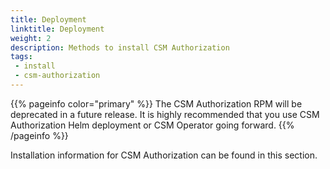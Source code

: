 ```yaml
---
title: Deployment
linktitle: Deployment
weight: 2
description: Methods to install CSM Authorization
tags: 
 - install
 - csm-authorization
---
```


{{% pageinfo color="primary" %}}
The CSM Authorization RPM will be deprecated in a future release. It is highly recommended that you use CSM Authorization Helm deployment or CSM Operator going forward.
{{% /pageinfo %}}

Installation information for CSM Authorization can be found in this section.